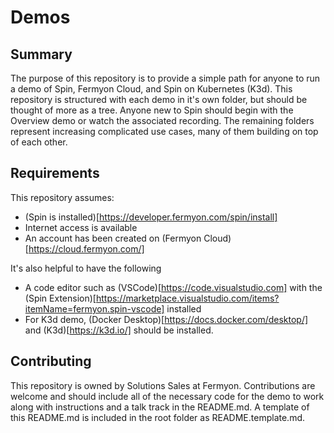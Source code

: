 # Demos

## Summary

The purpose of this repository is to provide a simple path for anyone to run a demo of Spin, Fermyon Cloud, and Spin on Kubernetes (K3d). This repository is structured with each demo in it's own folder, but should be thought of more as a tree. Anyone new to Spin should begin with the Overview demo or watch the associated recording. The remaining folders represent increasing complicated use cases, many of them building on top of each other.

## Requirements

This repository assumes:
* (Spin is installed)[https://developer.fermyon.com/spin/install]
* Internet access is available
* An account has been created on (Fermyon Cloud)[https://cloud.fermyon.com/]

It's also helpful to have the following
* A code editor such as (VSCode)[https://code.visualstudio.com] with the (Spin Extension)[https://marketplace.visualstudio.com/items?itemName=fermyon.spin-vscode] installed
* For K3d demo, (Docker Desktop)[https://docs.docker.com/desktop/] and (K3d)[https://k3d.io/] should be installed.

## Contributing

This repository is owned by Solutions Sales at Fermyon. Contributions are welcome and should include all of the necessary code for the demo to work along with instructions and a talk track in the README.md. A template of this README.md is included in the root folder as README.template.md.
